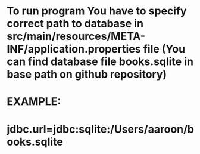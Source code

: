 # To run program You have to specify correct path to database in src/main/resources/META-INF/application.properties file (You can find database file books.sqlite in base path on github repository)

# EXAMPLE:
# jdbc.url=jdbc:sqlite:/Users/aaroon/books.sqlite
